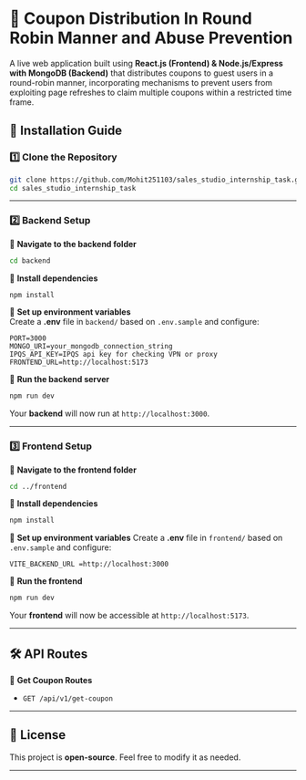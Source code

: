 # 📌 Coupon Distribution In Round Robin Manner and Abuse Prevention
A live web application built using **React.js (Frontend) & Node.js/Express with MongoDB (Backend)** that distributes coupons to guest users in a round-robin manner, 
incorporating mechanisms to prevent users from exploiting page refreshes to claim multiple coupons within a restricted time frame.

## **🚀 Installation Guide**
### **1️⃣ Clone the Repository**
```sh
git clone https://github.com/Mohit251103/sales_studio_internship_task.git
cd sales_studio_internship_task
```

---

### **2️⃣ Backend Setup**
📌 **Navigate to the backend folder**  
```sh
cd backend
```

📌 **Install dependencies**  
```sh
npm install
```

📌 **Set up environment variables**  
Create a **.env** file in `backend/` based on `.env.sample` and configure:
```env
PORT=3000
MONGO_URI=your_mongodb_connection_string
IPQS_API_KEY=IPQS api key for checking VPN or proxy
FRONTEND_URL=http://localhost:5173
```

📌 **Run the backend server**
```sh
npm run dev
```
Your **backend** will now run at `http://localhost:3000`.

---

### **3️⃣ Frontend Setup**
📌 **Navigate to the frontend folder**
```sh
cd ../frontend
```

📌 **Install dependencies**
```sh
npm install
```

📌 **Set up environment variables**
Create a **.env** file in `frontend/` based on `.env.sample` and configure:
```env
VITE_BACKEND_URL =http://localhost:3000
```

📌 **Run the frontend**
```sh
npm run dev
```
Your **frontend** will now be accessible at `http://localhost:5173`.

---

## **🛠️ API Routes**
📌 **Get Coupon Routes**
- `GET /api/v1/get-coupon`  
---
## 📜 License
This project is **open-source**. Feel free to modify it as needed.

---
